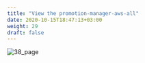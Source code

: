 ```yaml
---
title: "View the promotion-manager-aws-all​"
date: 2020-10-15T18:47:13+03:00
weight: 29
draft: false
---
```


 ![38_page](/images/module1/38_page.png)
